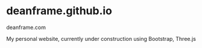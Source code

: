# deanframe.github.io

deanframe.com

My personal website, currently under construction using Bootstrap, Three.js
